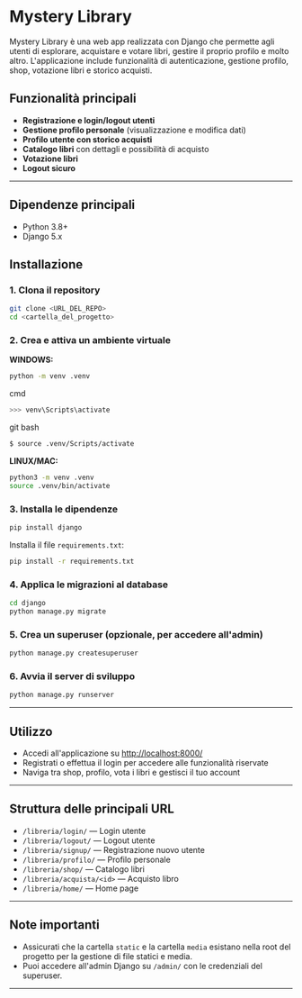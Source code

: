 # Mystery Library

Mystery Library è una web app realizzata con Django che permette agli utenti di esplorare, acquistare e votare libri, gestire il proprio profilo e molto altro. L'applicazione include funzionalità di autenticazione, gestione profilo, shop, votazione libri e storico acquisti.

## Funzionalità principali

- **Registrazione e login/logout utenti**
- **Gestione profilo personale** (visualizzazione e modifica dati)
- **Profilo utente con storico acquisti**
- **Catalogo libri** con dettagli e possibilità di acquisto
- **Votazione libri**
- **Logout sicuro**

---
## Dipendenze principali

- Python 3.8+
- Django 5.x

## Installazione

### 1. Clona il repository

```bash
git clone <URL_DEL_REPO>
cd <cartella_del_progetto>
```

### 2. Crea e attiva un ambiente virtuale

**WINDOWS:**
```bash
python -m venv .venv
```
cmd
```bash
>>> venv\Scripts\activate
```
git bash
```bash
$ source .venv/Scripts/activate
```
**LINUX/MAC:**
```bash
python3 -m venv .venv
source .venv/bin/activate
```

### 3. Installa le dipendenze

```bash
pip install django
```

Installa il file `requirements.txt`:
```bash
pip install -r requirements.txt
```

### 4. Applica le migrazioni al database

```bash
cd django
python manage.py migrate
```

### 5. Crea un superuser (opzionale, per accedere all'admin)

```bash
python manage.py createsuperuser
```

### 6. Avvia il server di sviluppo

```bash
python manage.py runserver
```

---

## Utilizzo

- Accedi all'applicazione su [http://localhost:8000/](http://localhost:8000/)
- Registrati o effettua il login per accedere alle funzionalità riservate
- Naviga tra shop, profilo, vota i libri e gestisci il tuo account

---

## Struttura delle principali URL

- `/libreria/login/` — Login utente
- `/libreria/logout/` — Logout utente
- `/libreria/signup/` — Registrazione nuovo utente
- `/libreria/profilo/` — Profilo personale
- `/libreria/shop/` — Catalogo libri
- `/libreria/acquista/<id>` — Acquisto libro
- `/libreria/home/` — Home page

---

## Note importanti

- Assicurati che la cartella `static` e la cartella `media` esistano nella root del progetto per la gestione di file statici e media.
- Puoi accedere all'admin Django su `/admin/` con le credenziali del superuser.

---




